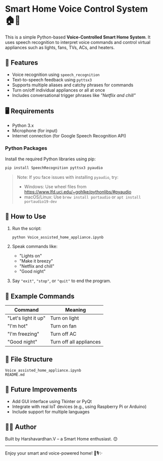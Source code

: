 
# Smart Home Voice Control System 🏠🎤

This is a simple Python-based **Voice-Controlled Smart Home System**. It uses speech recognition to interpret voice commands and control virtual appliances such as lights, fans, TVs, ACs, and heaters.

## 🔧 Features

- Voice recognition using `speech_recognition`
- Text-to-speech feedback using `pyttsx3`
- Supports multiple aliases and catchy phrases for commands
- Turn on/off individual appliances or all at once
- Includes conversational trigger phrases like *"Netflix and chill"*

## 🖥️ Requirements

- Python 3.x
- Microphone (for input)
- Internet connection (for Google Speech Recognition API)

### Python Packages

Install the required Python libraries using pip:

```bash
pip install SpeechRecognition pyttsx3 pyaudio
```

> Note: If you face issues with installing `pyaudio`, try:
> - Windows: Use wheel files from https://www.lfd.uci.edu/~gohlke/pythonlibs/#pyaudio
> - macOS/Linux: Use `brew install portaudio` or `apt install portaudio19-dev`

## 🚀 How to Use

1. Run the script:
    ```bash
    python Voice_assisted_home_appliance.ipynb
    ```
2. Speak commands like:
    - "Lights on"
    - "Make it breezy"
    - "Netflix and chill"
    - "Good night"

3. Say `"exit"`, `"stop"`, or `"quit"` to end the program.

## 🔄 Example Commands

| Command | Meaning |
|--------|---------|
| "Let's light it up" | Turn on light |
| "I'm hot" | Turn on fan |
| "I'm freezing" | Turn off AC |
| "Good night" | Turn off all appliances |

## 📂 File Structure

```
Voice_assisted_home_appliance.ipynb
README.md
```

## 🧠 Future Improvements

- Add GUI interface using Tkinter or PyQt
- Integrate with real IoT devices (e.g., using Raspberry Pi or Arduino)
- Include support for multiple languages

## 👨‍💻 Author

Built by Harshavardhan.V – a Smart Home enthusiast. 😊

---

Enjoy your smart and voice-powered home! 🔌🎙️✨
